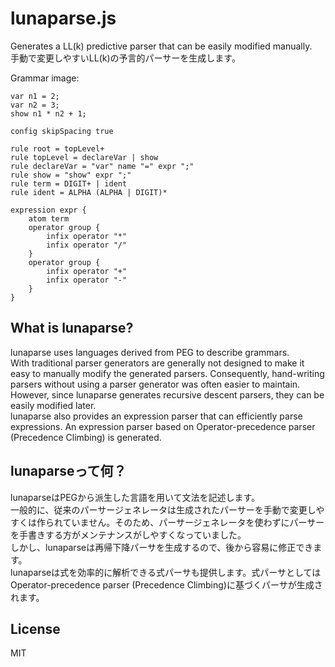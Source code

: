# lunaparse.js
Generates a LL(k) predictive parser that can be easily modified manually.\
手動で変更しやすいLL(k)の予言的パーサーを生成します。

Grammar image:
```
var n1 = 2;
var n2 = 3;
show n1 * n2 + 1;
```
```
config skipSpacing true

rule root = topLevel+
rule topLevel = declareVar | show
rule declareVar = "var" name "=" expr ";"
rule show = "show" expr ";"
rule term = DIGIT+ | ident
rule ident = ALPHA (ALPHA | DIGIT)*

expression expr {
    atom term
    operator group {
        infix operator "*"
        infix operator "/"
    }
    operator group {
        infix operator "+"
        infix operator "-"
    }
}
```

## What is lunaparse?
lunaparse uses languages derived from PEG to describe grammars.\
With traditional parser generators are generally not designed to make it easy to manually modify the generated parsers. Consequently, hand-writing parsers without using a parser generator was often easier to maintain.\
However, since lunaparse generates recursive descent parsers, they can be easily modified later.\
lunaparse also provides an expression parser that can efficiently parse expressions. An expression parser based on Operator-precedence parser (Precedence Climbing) is generated.

## lunaparseって何？
lunaparseはPEGから派生した言語を用いて文法を記述します。\
一般的に、従来のパーサージェネレータは生成されたパーサーを手動で変更しやすくは作られていません。そのため、パーサージェネレータを使わずにパーサーを手書きする方がメンテナンスがしやすくなっていました。\
しかし、lunaparseは再帰下降パーサを生成するので、後から容易に修正できます。\
lunaparseは式を効率的に解析できる式パーサも提供します。式パーサとしてはOperator-precedence parser (Precedence Climbing)に基づくパーサが生成されます。

## License
MIT
